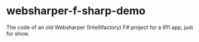 # websharper-f-sharp-demo

The code of an old Websharper (Intellifactory) F# project for a 911 app, just for show.